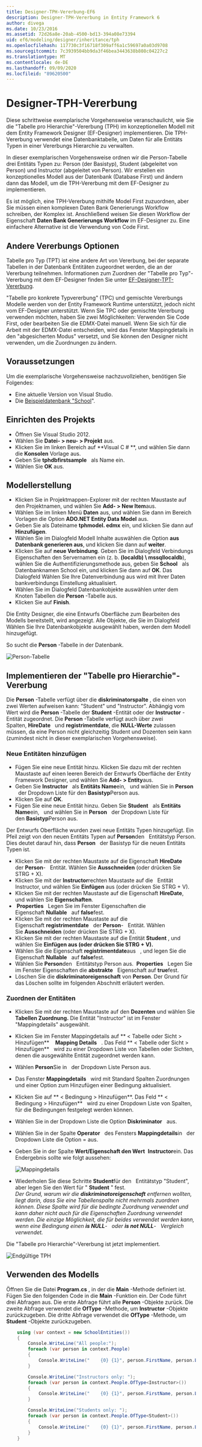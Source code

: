 ```yaml
---
title: Designer-TPH-Vererbung-EF6
description: Designer-TPH-Vererbung in Entity Framework 6
author: divega
ms.date: 10/23/2016
ms.assetid: 72d26a8e-20ab-4500-bd13-394a08e73394
uid: ef6/modeling/designer/inheritance/tph
ms.openlocfilehash: 117730c3f16718f309aff6a1c59697a0a03d9708
ms.sourcegitcommit: 7c3939504bb9da3f46bea3443638b808c04227c2
ms.translationtype: MT
ms.contentlocale: de-DE
ms.lasthandoff: 09/09/2020
ms.locfileid: "89620500"
---
```

# <a name="designer-tph-inheritance"></a>Designer-TPH-Vererbung
Diese schrittweise exemplarische Vorgehensweise veranschaulicht, wie Sie die "Tabelle pro Hierarchie"-Vererbung (TPH) im konzeptionellen Modell mit dem Entity Framework Designer (EF-Designer) implementieren. Die TPH-Vererbung verwendet eine Datenbanktabelle, um Daten für alle Entitäts Typen in einer Vererbungs Hierarchie zu verwalten.

In dieser exemplarischen Vorgehensweise ordnen wir die Person-Tabelle drei Entitäts Typen zu: Person (der Basistyp), Student (abgeleitet von Person) und Instructor (abgeleitet von Person). Wir erstellen ein konzeptionelles Modell aus der Datenbank (Database First) und ändern dann das Modell, um die TPH-Vererbung mit dem EF-Designer zu implementieren.

Es ist möglich, eine TPH-Vererbung mithilfe Model First zuzuordnen, aber Sie müssen einen komplexen Daten Bank Generierungs Workflow schreiben, der Komplex ist. Anschließend weisen Sie diesen Workflow der Eigenschaft **Daten Bank Generierungs Workflow** im EF-Designer zu. Eine einfachere Alternative ist die Verwendung von Code First.

## <a name="other-inheritance-options"></a>Andere Vererbungs Optionen

Tabelle pro Typ (TPT) ist eine andere Art von Vererbung, bei der separate Tabellen in der Datenbank Entitäten zugeordnet werden, die an der Vererbung teilnehmen. Informationen zum Zuordnen der "Tabelle pro Typ"-Vererbung mit dem EF-Designer finden Sie unter [EF-Designer-TPT-Vererbung](xref:ef6/modeling/designer/inheritance/tpt).

"Tabelle pro konkrete Typvererbung" (TPC) und gemischte Vererbungs Modelle werden von der Entity Framework Runtime unterstützt, jedoch nicht vom EF-Designer unterstützt. Wenn Sie TPC oder gemischte Vererbung verwenden möchten, haben Sie zwei Möglichkeiten: Verwenden Sie Code First, oder bearbeiten Sie die EDMX-Datei manuell. Wenn Sie sich für die Arbeit mit der EDMX-Datei entscheiden, wird das Fenster Mappingdetails in den "abgesicherten Modus" versetzt, und Sie können den Designer nicht verwenden, um die Zuordnungen zu ändern.

## <a name="prerequisites"></a>Voraussetzungen

Um die exemplarische Vorgehensweise nachzuvollziehen, benötigen Sie Folgendes:

- Eine aktuelle Version von Visual Studio.
- Die [Beispieldatenbank "School](xref:ef6/resources/school-database)".

## <a name="set-up-the-project"></a>Einrichten des Projekts

-   Öffnen Sie Visual Studio 2012.
-   Wählen Sie **Datei- &gt; neu- &gt; Projekt** aus.
-   Klicken Sie im linken Bereich auf **Visual C \# **, und wählen Sie dann die **Konsolen** Vorlage aus.
-   Geben Sie **tphdbfirstsample**   als Name ein.
-   Wählen Sie **OK** aus.

## <a name="create-a-model"></a>Modellerstellung

-   Klicken Sie in Projektmappen-Explorer mit der rechten Maustaste auf den Projektnamen, und wählen Sie **Add- &gt; New Item**aus.
-   Wählen Sie im linken Menü **Daten** aus, und wählen Sie dann im Bereich Vorlagen die Option **ADO.NET Entity Data Model** aus.
-   Geben Sie als Dateiname **tphmodel. edmx** ein, und klicken Sie dann auf **Hinzufügen**.
-   Wählen Sie im Dialogfeld Modell Inhalte auswählen die Option **aus Datenbank generieren aus**, und klicken Sie dann auf **weiter**.
-   Klicken Sie auf **neue Verbindung**.
    Geben Sie im Dialogfeld Verbindungs Eigenschaften den Servernamen ein (z. b. **(localdb) \\ mssqllocaldb**), wählen Sie die Authentifizierungsmethode aus, geben Sie **School**   als Datenbanknamen School ein, und klicken Sie dann auf **OK**.
    Das Dialogfeld Wählen Sie Ihre Datenverbindung aus wird mit Ihrer Daten bankverbindungs Einstellung aktualisiert.
-   Wählen Sie im Dialogfeld Datenbankobjekte auswählen unter dem Knoten Tabellen die **Person** -Tabelle aus.
-   Klicken Sie auf **Finish**.

Die Entity Designer, die eine Entwurfs Oberfläche zum Bearbeiten des Modells bereitstellt, wird angezeigt. Alle Objekte, die Sie im Dialogfeld Wählen Sie Ihre Datenbankobjekte ausgewählt haben, werden dem Modell hinzugefügt.

So sucht die **Person** -Tabelle in der Datenbank.

![Person-Tabelle](~/ef6/media/persontable.png) 

## <a name="implement-table-per-hierarchy-inheritance"></a>Implementieren der "Tabelle pro Hierarchie"-Vererbung

Die **Person** -Tabelle verfügt über die **diskriminatorspalte** , die einen von zwei Werten aufweisen kann: "Student" und "Instructor". Abhängig vom Wert wird die **Person** -Tabelle der **Student** -Entität oder der **Instructor** -Entität zugeordnet. Die **Person** -Tabelle verfügt auch über zwei Spalten, **HireDate**   und **registrimentdate**, die **NULL-Werte** zulassen müssen, da eine Person nicht gleichzeitig Student und Dozenten sein kann (zumindest nicht in dieser exemplarischen Vorgehensweise).

### <a name="add-new-entities"></a>Neue Entitäten hinzufügen

-   Fügen Sie eine neue Entität hinzu.
    Klicken Sie dazu mit der rechten Maustaste auf einen leeren Bereich der Entwurfs Oberfläche der Entity Framework Designer, und wählen Sie **Add- &gt; Entity**aus.
-   Geben Sie **Instructor**   als **Entitäts Name**ein,   und wählen Sie in **Person**   der Dropdown Liste für den **Basistyp**Person aus.
-   Klicken Sie auf **OK**.
-   Fügen Sie eine neue Entität hinzu. Geben Sie **Student**   als **Entitäts Name**ein,   und wählen Sie in **Person**   der Dropdown Liste für den **Basistyp**Person aus.

Der Entwurfs Oberfläche wurden zwei neue Entitäts Typen hinzugefügt. Ein Pfeil zeigt von den neuen Entitäts Typen auf **Person**den   Entitätstyp Person. Dies deutet darauf hin, dass **Person**   der Basistyp für die neuen Entitäts Typen ist.

-   Klicken Sie mit der rechten Maustaste auf die Eigenschaft **HireDate**   der **Person**-   Entität. Wählen Sie **Ausschneiden** (oder drücken Sie STRG + X).
-   Klicken Sie mit der **Instructor**rechten Maustaste auf die   Entität Instructor, und wählen Sie **Einfügen** aus (oder drücken Sie STRG + V).
-   Klicken Sie mit der rechten Maustaste auf die Eigenschaft **HireDate**,   und wählen Sie **Eigenschaften**.
-    **Properties**   Legen Sie im Fenster Eigenschaften die Eigenschaft **Nullable**   auf **false**fest.
-   Klicken Sie mit der rechten Maustaste auf die Eigenschaft **registrimentdate**   der **Person**-   Entität. Wählen Sie **Ausschneiden** (oder drücken Sie STRG + X).
-   Klicken Sie mit der rechten Maustaste auf die Entität **Student** , und wählen Sie **Einfügen aus (oder drücken Sie STRG + V).**
-   Wählen Sie die Eigenschaft **registrimentdate**aus   , und legen Sie die Eigenschaft **Nullable**   auf **false**fest.
-   Wählen Sie **Person**den   Entitätstyp Person aus.  **Properties**   Legen Sie im Fenster Eigenschaften die **abstrakte**   Eigenschaft auf **true**fest.
-   Löschen Sie die **diskriminatoreigenschaft** von **Person**. Der Grund für das Löschen sollte im folgenden Abschnitt erläutert werden.

### <a name="map-the-entities"></a>Zuordnen der Entitäten

-   Klicken Sie mit der rechten Maustaste auf den **Dozenten** und wählen Sie **Tabellen Zuordnung.**
    Die Entität "Instructor" ist im Fenster "Mappingdetails" ausgewählt.
-   Klicken Sie im Fenster Mappingdetails auf ** &lt; Tabelle oder Sicht &gt; Hinzufügen**    **Mapping Details**   .
    Das Feld ** &lt; Tabelle oder Sicht &gt; Hinzufügen**   wird zu einer Dropdown Liste von Tabellen oder Sichten, denen die ausgewählte Entität zugeordnet werden kann.
-   Wählen **Person**Sie in   der Dropdown Liste Person aus.
-   Das Fenster **Mappingdetails**   wird mit Standard Spalten Zuordnungen und einer Option zum Hinzufügen einer Bedingung aktualisiert.
-   Klicken Sie auf ** &lt; Bedingung &gt; Hinzufügen**.
    Das Feld ** &lt; Bedingung &gt; Hinzufügen**   wird zu einer Dropdown Liste von Spalten, für die Bedingungen festgelegt werden können.
-   Wählen Sie in der Dropdown Liste die Option **Diskriminator**   aus.
-   Wählen Sie in der Spalte **Operator**   des Fensters **Mappingdetails**in   der Dropdown Liste die Option = aus.
-   Geben Sie in der Spalte **Wert/Eigenschaft den Wert**  **Instructor**ein. Das Endergebnis sollte wie folgt aussehen:

    ![Mappingdetails](~/ef6/media/mappingdetails2.png)

-   Wiederholen Sie diese Schritte **Student**für den   Entitätstyp "Student", aber legen Sie den Wert für " **Student** " fest.  
    *Der Grund, warum wir die **diskriminatoreigenschaft** entfernen wollten, liegt darin, dass Sie eine Tabellenspalte nicht mehrmals zuordnen können. Diese Spalte wird für die bedingte Zuordnung verwendet und kann daher nicht auch für die Eigenschaften Zuordnung verwendet werden. Die einzige Möglichkeit, die für beides verwendet werden kann, wenn eine Bedingung einen **is NULL**-   oder **is not NULL**-   Vergleich verwendet.*

Die "Tabelle pro Hierarchie"-Vererbung ist jetzt implementiert.

![Endgültige TPH](~/ef6/media/finaltph.png)

## <a name="use-the-model"></a>Verwenden des Modells

Öffnen Sie die Datei **Program.cs** , in der die **Main** -Methode definiert ist. Fügen Sie den folgenden Code in die **Main** -Funktion ein. Der Code führt drei Abfragen aus. Die erste Abfrage führt alle **Person** -Objekte zurück. Die zweite Abfrage verwendet die **OfType** -Methode, um **Instructor** -Objekte zurückzugeben. Die dritte Abfrage verwendet die **OfType** -Methode, um **Student** -Objekte zurückzugeben.

``` csharp
    using (var context = new SchoolEntities())
    {
        Console.WriteLine("All people:");
        foreach (var person in context.People)
        {
            Console.WriteLine("    {0} {1}", person.FirstName, person.LastName);
        }

        Console.WriteLine("Instructors only: ");
        foreach (var person in context.People.OfType<Instructor>())
        {
            Console.WriteLine("    {0} {1}", person.FirstName, person.LastName);
        }

        Console.WriteLine("Students only: ");
        foreach (var person in context.People.OfType<Student>())
        {
            Console.WriteLine("    {0} {1}", person.FirstName, person.LastName);
        }
    }
```
